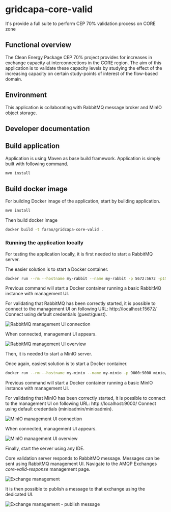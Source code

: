 # gridcapa-core-valid
It's provide a full suite to perform CEP 70% validation process on CORE zone 

## Functional overview
The Clean Energy Package CEP 70% project provides for increases in exchange capacity at interconnections in the CORE region.
The aim of this application is to validate these capacity levels by studying the effect of the increasing capacity on certain study-points of interest of the flow-based domain.

## Environment

This application is collaborating with RabbitMQ message broker and MinIO object storage.

## Developer documentation

## Build application

Application is using Maven as base build framework. Application is simply built with following command.

```bash
mvn install
```

## Build docker image

For building Docker image of the application, start by building application.

```bash
mvn install
```

Then build docker image

```bash
docker build -t farao/gridcapa-core-valid .
```


### Running the application locally

For testing the application locally, it is first needed to start a RabbitMQ server.

The easier solution is to start a Docker container.
```bash
docker run --rm --hostname my-rabbit --name my-rabbit -p 5672:5672 -p15672:15672 rabbitmq:3-management
```
Previous command will start a Docker container running a basic RabbitMQ instance with management UI.

For validating that RabbitMQ has been correctly started, it is possible to connect to the management UI on following URL: http://localhost:15672/
Connect using default credentials (guest/guest).

![RabbitMQ management UI connection](./docs/assets/rabbitmq-connection.png)

When connected, management UI appears.

![RabbitMQ management UI overview](./docs/assets/rabbitmq-overview.png)

Then, it is needed to start a MinIO server.

Once again, easiest solution is to start a Docker container.
```bash
docker run --rm --hostname my-minio --name my-minio -p 9000:9000 minio/minio server /data
```
Previous command will start a Docker container running a basic MinIO instance with management UI.

For validating that MinIO has been correctly started, it is possible to connect to the management UI on following URL: http://localhost:9000/
Connect using default credentials (minioadmin/minioadmin).

![MinIO management UI connection](./docs/assets/minio-connection.png)

When connected, management UI appears.

![MinIO management UI overview](./docs/assets/minio-overview.png)

Finally, start the server using any IDE.

Core validation server responds to RabbitMQ message. Messages can be sent using RabbitMQ management UI.
Navigate to the AMQP Exchanges *core-valid-response* management page.

![Exchange management](./docs/assets/rabbitmq-exchange-management.png)

It is then possible to publish a message to that exchange using the dedicated UI.

![Exchange management - publish message](./docs/assets/rabbitmq-publish-message.png)
